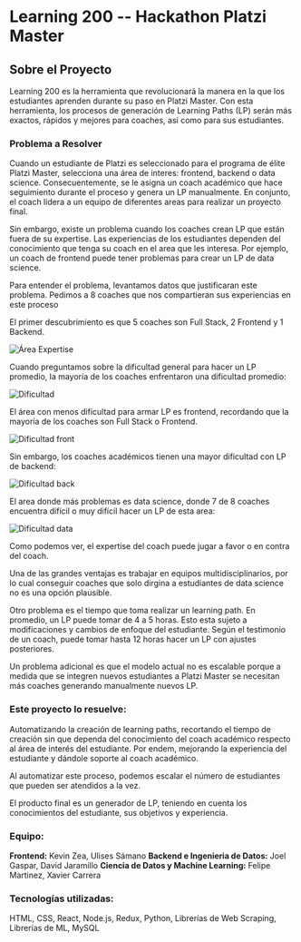 # Learning 200 -- Hackathon Platzi Master

## Sobre el Proyecto

Learning 200 es la herramienta que revolucionará la manera en la que los estudiantes aprenden durante su paso en Platzi Master. Con esta herramienta, los procesos de generación de Learning Paths (LP) serán más exactos, rápidos y mejores para coaches, así como para sus estudiantes.

### Problema a Resolver

Cuando un estudiante de Platzi es seleccionado para el programa de élite Platzi Master, selecciona una área de interes: frontend, backend o data science. Consecuentemente, se le asigna un coach académico que hace seguimiento durante el proceso y genera un LP manualmente. En conjunto, el coach lidera a un equipo de diferentes areas para realizar un proyecto final.

Sin embargo, existe un problema cuando los coaches crean LP que están fuera de su expertise. Las experiencias de los estudiantes dependen del conocimiento que tenga su coach en el area que les interesa. Por ejemplo, un coach de frontend puede tener problemas para crear un LP de data science. 

Para entender el problema, levantamos datos que justificaran este problema. Pedimos a 8 coaches que nos compartieran sus experiencias en este proceso

El primer descubrimiento es que 5 coaches son Full Stack, 2 Frontend y 1 Backend.

![Área Expertise](https://github.com/Learningator/learning-200-documentacion/blob/main/Captura%20de%20pantalla%20de%202020-12-18%2006-43-33.png)

Cuando preguntamos sobre la dificultad general para hacer un LP promedio, la mayoría de los coaches enfrentaron una dificultad promedio:

![Dificultad](https://github.com/Learningator/learning-200-documentacion/blob/main/Captura%20de%20pantalla%20de%202020-12-18%2006-44-53.png)

El área con menos dificultad para armar LP es frontend, recordando que la mayoría de los coaches son Full Stack o Frontend.

![Dificultad front](https://github.com/Learningator/learning-200-documentacion/blob/main/Captura%20de%20pantalla%20de%202020-12-18%2006-45-02.png)

Sin embargo, los coaches académicos tienen una mayor dificultad con LP de backend:

![Dificultad back](https://github.com/Learningator/learning-200-documentacion/blob/main/Captura%20de%20pantalla%20de%202020-12-18%2006-45-02%20(1).png?raw=true)

El area donde más problemas es data science, donde 7 de 8 coaches encuentra difícil o muy difícil hacer un LP de esta area:

![Dificultad data](https://github.com/Learningator/learning-200-documentacion/blob/main/Captura%20de%20pantalla%20de%202020-12-18%2006-45-06.png?raw=true)

Como podemos ver, el expertise del coach puede jugar a favor o en contra del coach.

Una de las grandes ventajas es trabajar en equipos multidisciplinarios, por lo cual conseguir coaches que solo dirgina a estudiantes de data science no es una opción plausible.

Otro problema es el tiempo que toma realizar un learning path. En promedio, un LP puede tomar de 4 a 5 horas. Esto esta sujeto a modificaciones y cambios de enfoque del estudiante. Según el testimonio de un coach, puede tomar hasta 12 horas hacer un LP con ajustes posteriores. 

Un problema adicional es que el modelo actual no es escalable porque a medida que se integren nuevos estudiantes a Platzi Master se necesitan más coaches generando manualmente nuevos LP.

### Este proyecto lo resuelve:
Automatizando la creación de learning paths, recortando el tiempo de creación sin que dependa del conocimiento del coach académico respecto al área de interés del estudiante. Por endem, mejorando la experiencia del estudiante y dándole soporte al coach académico. 

Al automatizar este proceso, podemos escalar el número de estudiantes que pueden ser atendidos a la vez. 

El producto final es un generador de LP, teniendo en cuenta los conocimientos del estudiante, sus objetivos y experiencia.

### Equipo:

**Frontend:** Kevin Zea, Ulises Sámano
**Backend e Ingenieria de Datos:** Joel Gaspar, David Jaramillo
**Ciencia de Datos y Machine Learning:** Felipe Martinez, Xavier Carrera

### Tecnologías utilizadas:
HTML, CSS, React, Node.js, Redux, Python, Librerías de Web Scraping, Librerías de ML, MySQL
